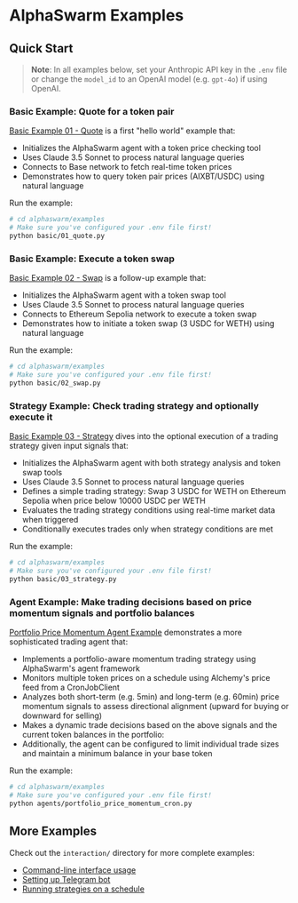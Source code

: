 # AlphaSwarm Examples

## Quick Start

> **Note**: In all examples below, set your Anthropic API key in the `.env` file or change the `model_id` to an OpenAI model (e.g. `gpt-4o`) if using OpenAI.

### Basic Example: Quote for a token pair

[Basic Example 01 - Quote](basic/01_quote.py) is a first "hello world" example that:
- Initializes the AlphaSwarm agent with a token price checking tool
- Uses Claude 3.5 Sonnet to process natural language queries
- Connects to Base network to fetch real-time token prices
- Demonstrates how to query token pair prices (AIXBT/USDC) using natural language

Run the example:
```bash
# cd alphaswarm/examples
# Make sure you've configured your .env file first!
python basic/01_quote.py
```

### Basic Example: Execute a token swap

[Basic Example 02 - Swap](basic/02_swap.py) is a follow-up example that:
- Initializes the AlphaSwarm agent with a token swap tool
- Uses Claude 3.5 Sonnet to process natural language queries
- Connects to Ethereum Sepolia network to execute a token swap
- Demonstrates how to initiate a token swap (3 USDC for WETH) using natural language

Run the example:
```bash
# cd alphaswarm/examples
# Make sure you've configured your .env file first!
python basic/02_swap.py
```

### Strategy Example: Check trading strategy and optionally execute it

[Basic Example 03 - Strategy](basic/03_strategy.py) dives into the optional execution of a trading strategy given input signals that:
- Initializes the AlphaSwarm agent with both strategy analysis and token swap tools
- Uses Claude 3.5 Sonnet to process natural language queries
- Defines a simple trading strategy: Swap 3 USDC for WETH on Ethereum Sepolia when price below 10000 USDC per WETH
- Evaluates the trading strategy conditions using real-time market data when triggered
- Conditionally executes trades only when strategy conditions are met

Run the example:
```bash
# cd alphaswarm/examples
# Make sure you've configured your .env file first!
python basic/03_strategy.py
```

### Agent Example: Make trading decisions based on price momentum signals and portfolio balances

[Portfolio Price Momentum Agent Example](agents/portfolio_price_momentum_cron.py) demonstrates a more sophisticated trading agent that:
- Implements a portfolio-aware momentum trading strategy using AlphaSwarm's agent framework
- Monitors multiple token prices on a schedule using Alchemy's price feed from a CronJobClient
- Analyzes both short-term (e.g. 5min) and long-term (e.g. 60min) price momentum signals to assess directional alignment (upward for buying or downward for selling)
- Makes a dynamic trade decisions based on the above signals and the current token balances in the portfolio:
- Additionally, the agent can be configured to limit individual trade sizes and maintain a minimum balance in your base token

Run the example:
```bash
# cd alphaswarm/examples
# Make sure you've configured your .env file first!
python agents/portfolio_price_momentum_cron.py
```

## More Examples

Check out the `interaction/` directory for more complete examples:
- [Command-line interface usage](interaction/terminal.py)
- [Setting up Telegram bot](interaction/telegram_bot.py)
- [Running strategies on a schedule](interaction/cron.py)
